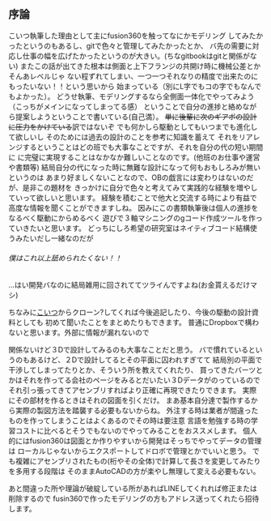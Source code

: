 ## 序論
こいつ執筆した理由として主にfusion360を触ってなにかモデリング
してみたかったというのもあるし、gitで色々と管理してみたかったとか、
バ先の需要に対応し仕事の幅を広げたかったというのが大きい。(ちなgitbookはgitと関係がない)
またこの話が出てきた根本は側面と上下フランジの共開け時に機械公差とかそんあレベルじゃ
ない程ずれてしまい、一つ一つそれなりの精度で出来たのにもったいない！！という思いから
始まっている（別にL字でもコの字でもなんでもよかった）。
どうせ執筆、モデリングするなら全側面一体化でやってみよう（こっちがメインになってしまってる感）
ということで自分の進捗と絡めながら提案しようということで書いている(自己満）。
~~単に後輩に次のギアボの設計に圧力をかけている~~訳ではないぞ
でも何かしら駆動としてもいつまでも進化して欲しいし
そのためには過去の設計のことを参考に知識を蓄えて
それをリアレンジするということはどの班でも大事なことですが、それを自分の代の短い期間に
に完璧に実現することはなかなか難しいことなのです。(他班のお仕事や運営や書類等)
結局自分の代になった時に無難な設計になって何もおもしろみが無いというのは
あまり好ましくないことなので、OBの戯言には変わりはないのだが、是非この題材を
きっかけに自分で色々と考えてみて実践的な経験を増やしていって欲しいと思います。
経験を積むことで他大と交流する時により有益で高度な情報を聞くことができますしね。
因みにこの書類執筆後は個人の進捗をなるべく駆動にからめるべく
遊びで３軸マシニングのgコード作成ツールを作っていきたいと思います。
どっちにしろ希望の研究室はネイティブコード結構使うみたいだし一緒なのだが
###### 僕はこれ以上舐められたくない！！
...はい開発バなのに結局雑用に回されててツライんですよね(お金貰えるだけマシ)

ちなみに[こいつ](https://github.com/yoshiharatakuya/gearboxinteglation)からクローン?してくれば今後追記したり、今後の駆動の設計資料としても
初めて聞いたことをまとめたりもできます。
普通にDropboxで構わないと思います。外部に情報が漏れないので

関係ないけど３Dで設計してみるのも大事なことだと思う。
バで慣れているというのもあるけど、２Dで設計してるとその平面に囚われすぎてて
結局別の平面で干渉してしまってたりとか、そういう所を教えてくれたり、
買ってきたバーツとかはそれを作ってる会社のページをみるとだいたい３Dデータがのっているので
それ引っ張ってきてアセンブリすればより正確に再現できたりできます。
実際にその部材を作るときはそれの図面を引くだけ。
まあ基本自分達で製作するから実際の製図方法を踏襲する必要もないからね。
外注する時は業者が間違ったものを作ってしまうことはよくあるのでその時は要注意
言語を勉強する時の学習コストに比べるとそうでもないのでやってみることをおススメします。
個人的にはfusion360は図面とか作りやすいから開発はそっちでやってデータの管理は
ローカルじゃないからエクスポートしてドロボで管理とかでいいと思う。
でも複雑にアセンブリされたもの(桁やその全体)で計算して長さを変更してみたりを多用する段階は
そのままAutoCADの方が楽やし無理して変える必要もない。

あと間違った所や理論が破綻している所があればLINEしてくれれば修正または削除するので
fusin360で作ったモデリングの方もアドレス送ってくれたら招待します。
